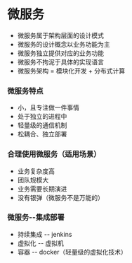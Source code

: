 # 微服务

- 微服务属于架构层面的设计模式
- 微服务的设计概念以业务功能为主
- 微服务独立提供对应的业务功能
- 微服务不拘泥于具体的实现语言
- 微服务架构 = 模块化开发 + 分布式计算

### 微服务特点

- 小，且专注做一件事情
- 处于独立的进程中
- 轻量级的通信机制
- 松耦合、独立部署

### 合理使用微服务（适用场景）

- 业务复杂度高
- 团队规模大
- 业务需要长期演进
- 没有银弹（微服务不是万能的）

### 微服务--集成部署

- 持续集成 -- jenkins
- 虚拟化 -- 虚拟机
- 容器 -- docker（轻量级的虚拟化技术）

